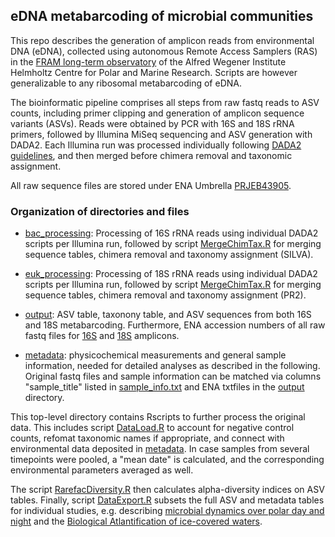 ## eDNA metabarcoding of microbial communities  

This repo describes the generation of amplicon reads from environmental DNA (eDNA), collected using autonomous Remote Access Samplers (RAS) in the [FRAM long-term observatory](https://www.awi.de/en/expedition/observatories/ocean-fram.html) of the Alfred Wegener Institute Helmholtz Centre for Polar and Marine Research. Scripts are however generalizable to any ribosomal metabarcoding of eDNA. 

The bioinformatic pipeline comprises all steps from raw fastq reads to ASV counts, including primer clipping and generation of amplicon sequence variants (ASVs). Reads were obtained by PCR with 16S and 18S rRNA primers, followed by Illumina MiSeq sequencing and ASV generation with DADA2. Each Illumina run was processed individually following [DADA2 guidelines](https://benjjneb.github.io/dada2/tutorial_1_8.html), and then merged before chimera removal and taxonomic assignment. 

All raw sequence files are stored under ENA Umbrella [PRJEB43905](https://www.ebi.ac.uk/ena/browser/view/PRJEB43905).

### Organization of directories and files 

- [bac_processing](./bac_processing): Processing of 16S rRNA reads using individual DADA2 scripts per Illumina run, followed by script [MergeChimTax.R](./bac_processing/MergeChimTax.R) for merging sequence tables, chimera removal and taxonomy assignment (SILVA). 

- [euk_processing](./euk_processing): Processing of 18S rRNA reads using individual DADA2 scripts per Illumina run, followed by script [MergeChimTax.R](./euk_processing/MergeChimTax.R) for merging sequence tables, chimera removal and taxonomy assignment (PR2). 

- [output](./output): ASV table, taxonony table, and ASV sequences from both 16S and 18S metabarcoding. Furthermore, ENA accession numbers of all raw fastq files for [16S](./output/ENA_16S_fastq.txt) and [18S](./output/ENA_18S_fastq.txt) amplicons. 

- [metadata](./metadata):  physicochemical measurements and general sample information, needed for detailed analyses as described in the following. Original fastq files and sample information can be matched via columns "sample_title" listed in [sample_info.txt](./metadata/sample_info.txt) and ENA txtfiles in the [output](./output) directory.

This top-level directory contains Rscripts to further process the original data. This includes script [DataLoad.R](./DataLoad.R) to account for negative control counts, refomat taxonomic names if appropriate, and connect with environmental data deposited in [metadata](./metadata). In case samples from several timepoints were pooled, a "mean date" is calculated, and the corresponding environmental parameters averaged as well. 

The script [RarefacDiversity.R](./RarefacDiversity.R) then calculates alpha-diversity indices on ASV tables. Finally, script [DataExport.R](./DataExport.R) subsets the full ASV and metadata tables for individual studies, e.g. describing [microbial dynamics over polar day and night](https://www.nature.com/articles/s43705-021-00074-4) and the [Biological Atlantification of ice-covered waters](https://www.nature.com/articles/s41396-023-01461-6).
